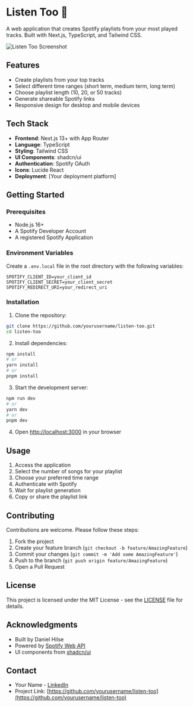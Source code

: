 # Listen Too 🎵

A web application that creates Spotify playlists from your most played tracks. Built with Next.js, TypeScript, and Tailwind CSS.

![Listen Too Screenshot](/screenshot.png)

## Features

- Create playlists from your top tracks
- Select different time ranges (short term, medium term, long term)
- Choose playlist length (10, 20, or 50 tracks)
- Generate shareable Spotify links
- Responsive design for desktop and mobile devices

## Tech Stack

- **Frontend**: Next.js 13+ with App Router
- **Language**: TypeScript
- **Styling**: Tailwind CSS
- **UI Components**: shadcn/ui
- **Authentication**: Spotify OAuth
- **Icons**: Lucide React
- **Deployment**: [Your deployment platform]

## Getting Started

### Prerequisites

- Node.js 16+
- A Spotify Developer Account
- A registered Spotify Application

### Environment Variables

Create a `.env.local` file in the root directory with the following variables:

```env
SPOTIFY_CLIENT_ID=your_client_id
SPOTIFY_CLIENT_SECRET=your_client_secret
SPOTIFY_REDIRECT_URI=your_redirect_uri
```

### Installation

1. Clone the repository:
```bash
git clone https://github.com/yourusername/listen-too.git
cd listen-too
```

2. Install dependencies:
```bash
npm install
# or
yarn install
# or
pnpm install
```

3. Start the development server:
```bash
npm run dev
# or
yarn dev
# or
pnpm dev
```

4. Open [http://localhost:3000](http://localhost:3000) in your browser

## Usage

1. Access the application
2. Select the number of songs for your playlist
3. Choose your preferred time range
4. Authenticate with Spotify
5. Wait for playlist generation
6. Copy or share the playlist link

## Contributing

Contributions are welcome. Please follow these steps:

1. Fork the project
2. Create your feature branch (`git checkout -b feature/AmazingFeature`)
3. Commit your changes (`git commit -m 'Add some AmazingFeature'`)
4. Push to the branch (`git push origin feature/AmazingFeature`)
5. Open a Pull Request

## License

This project is licensed under the MIT License - see the [LICENSE](LICENSE) file for details.

## Acknowledgments

- Built by Daniel Hilse
- Powered by [Spotify Web API](https://developer.spotify.com/documentation/web-api/)
- UI components from [shadcn/ui](https://ui.shadcn.com/)

## Contact

- Your Name - [LinkedIn](https://linkedin.com/in/yourusername)
- Project Link: [https://github.com/yourusername/listen-too](https://github.com/yourusername/listen-too)
